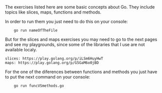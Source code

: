 The exercises listed here are some basic concepts about Go. They include topics like slices, maps, functions and methods.

In order to run them you just need to do this on your console:

		go run nameOfTheFile

But for the slices and maps exercises you may need to go to the next pages and see my playgrounds, since some of the libraries that I use are not available localy.

	slices: https://play.golang.org/p/iLSm6HuyHwT
	maps: https://play.golang.org/p/G5GaM6o0jBD

For the one of the diferences between functions and methods you just have to put the next command on your console:

		go run funcVSmethods.go
